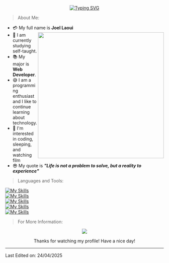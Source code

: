 <div align="center">
  <a href="https://git.io/typing-svg"><img src="https://readme-typing-svg.herokuapp.com?font=Fira+Code&size=28&pause=1000&color=30F70E&background=060E3BD7&vCenter=true&random=false&width=640&height=60&lines=%3E+Welcome+to+my+Github+profile+.+.+.+!" alt="Typing SVG" /></a>
</div>

> About Me:

- :credit_card: My full name is **Joel Laoui**<img src="https://i.pinimg.com/736x/a2/39/2e/a2392e422a7a34281ee1960eb9ad0ee2.jpg" width="400" align="right"/>
- :school: I am currently studying self-taught.
- :books: My major is **Web Developer**.
- :sweat_smile: I am a programming enthusiast and I like to continue learning about technology.
- :monocle_face: I'm interested in coding, sleeping, and watching film
- :sunglasses: My quote is ***"Life is not a problem to solve, but a reality to experience"*** 

> Languages and Tools:

[![My Skills](https://skillicons.dev/icons?i=js,html,css,bootstrap,astro)](https://skillicons.dev)<br/>
[![My Skills](https://skillicons.dev/icons?i=python,flask,django,java,spring)](https://skillicons.dev)<br/>
[![My Skills](https://skillicons.dev/icons?i=mysql,mongodb,postgres,sqlite)](https://skillicons.dev)<br/>
[![My Skills](https://skillicons.dev/icons?i=react)](https://skillicons.dev)<br/>
[![My Skills](https://skillicons.dev/icons?i=vscode,neovim,linux,github,discord)](https://skillicons.dev)<br/>

> For More Information:
<p align="center">
  <a href="https://www.linkedin.com/in/joelawii/">
    <img align="center" src="https://img.shields.io/badge/linkedin-%230077B5.svg?style=for-the-badge&logo=linkedin&logoColor=white" />
  </a>
</p>
<div align="center">
  Thanks for watching my profile! Have a nice day!
</div>

------

Last Edited on: 24/04/2025
